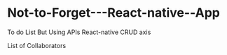 # Not-to-Forget---React-native--App
To do List But Using APIs React-native CRUD axis

List of Collaborators
